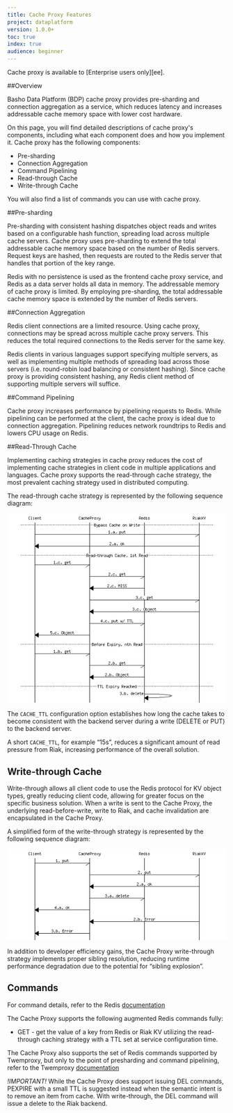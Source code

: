 ```yaml
---
title: Cache Proxy Features
project: dataplatform
version: 1.0.0+
toc: true
index: true
audience: beginner
---
```


[ee]: http://info.basho.com/Wiki_Riak_Enterprise_Request.html
[readthrough-strategy]: ./images/readthrough-strategy.png
[writethrough-sequence]: ./images/writethrough-sequence.png

<div class="note">
Cache proxy is available to [Enterprise users only][ee].
</div>

##Overview

Basho Data Platform (BDP) cache proxy provides pre-sharding and connection aggregation as a service, which reduces latency and increases addressable cache memory space with lower cost hardware.

On this page, you will find detailed descriptions of cache proxy's components, including what each component does and how you implement it. Cache proxy has the following components:
 
* Pre-sharding
* Connection Aggregation
* Command Pipelining
* Read-through Cache
* Write-through Cache

You will also find a list of commands you can use with cache proxy.

##Pre-sharding

Pre-sharding with consistent hashing dispatches object reads and writes based on a configurable hash function, spreading load across multiple cache servers. Cache proxy uses pre-sharding to extend the total addressable cache memory space based on the number of Redis servers. Request keys are hashed, then requests are routed to the Redis server that handles that portion of the key range.

Redis with no persistence is used as the frontend cache proxy service, and Redis as a data server holds all data in memory. The addressable memory of cache proxy is limited. By employing pre-sharding, the total addressable cache memory space is extended by the number of Redis servers.

##Connection Aggregation

Redis client connections are a limited resource. Using cache proxy, connections may be spread across multiple cache proxy servers. This reduces the total required connections to the Redis server for the same key.

Redis clients in various languages support specifying multiple servers, as well as implementing multiple methods of spreading load across those servers (i.e. round-robin load balancing or consistent hashing).  Since cache proxy is providing consistent hashing, any Redis client method of supporting multiple servers will suffice.

##Command Pipelining

Cache proxy increases performance by pipelining requests to Redis. While pipelining can be performed at the client, the cache proxy is ideal due to connection aggregation. Pipelining reduces network roundtrips to Redis and lowers CPU usage on Redis.

##Read-Through Cache

Implementing caching strategies in cache proxy reduces the cost of implementing cache strategies in client code in multiple applications and languages. Cache proxy supports the read-through cache strategy, the most prevalent caching strategy used in distributed computing.

The read-through cache strategy is represented by the following sequence diagram:

![read-through strategy sequence diagram][readthrough-strategy]


The `CACHE_TTL` configuration option establishes how long the cache takes to become consistent with the backend server during a write (DELETE or PUT) to the backend server.  

A short `CACHE_TTL`, for example “15s”, reduces a significant amount of read pressure from Riak, increasing performance of the overall solution.


## Write-through Cache

Write-through allows all client code to use the Redis protocol for KV object types, greatly reducing client code, allowing for greater focus on the specific business solution.  When a write is sent to the Cache Proxy, the underlying read-before-write, write to Riak, and cache invalidation are encapsulated in the Cache Proxy.

A simplified form of the write-through strategy is represented by the following sequence diagram:
 
 ![write-through strategy sequence diagram][writethrough-sequence]

In addition to developer efficiency gains, the Cache Proxy write-through strategy implements proper sibling resolution, reducing runtime performance degradation due to the potential for “sibling explosion”.


## Commands

For command details, refer to the Redis [documentation](http://redis.io/commands)

The Cache Proxy supports the following augmented Redis commands fully:

* GET - get the value of a key from Redis or Riak KV utilizing the read-through caching strategy with a TTL set at service configuration time.

The Cache Proxy also supports the set of Redis commands supported by Twemproxy, but only to the point of presharding and command pipelining, refer to the Twemproxy [documentation](https://github.com/twitter/twemproxy/blob/master/notes/redis.md)

*!IMPORTANT!* While the Cache Proxy does support issuing DEL commands, PEXPIRE with a small TTL is suggested instead when the semantic intent is to remove an item from cache.  With write-through, the DEL command will issue a delete to the Riak backend.
